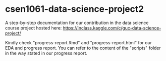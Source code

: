 # csen1061-data-science-project2
A step-by-step documentation for our contribution in the data science course project hosted here: https://inclass.kaggle.com/c/guc-data-science-project/

Kindly check "progress-report.Rmd" and "progress-report.html" for our EDA and progress report. 
You can refer to the content of the "scripts" folder in the way stated in our progress report.
